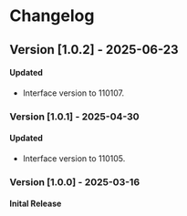 # **Changelog**
## Version [1.0.2] - 2025-06-23
#### Updated
* Interface version to 110107.

### Version [1.0.1] - 2025-04-30
#### Updated
* Interface version to 110105.

### Version [1.0.0] - 2025-03-16
#### Inital Release
